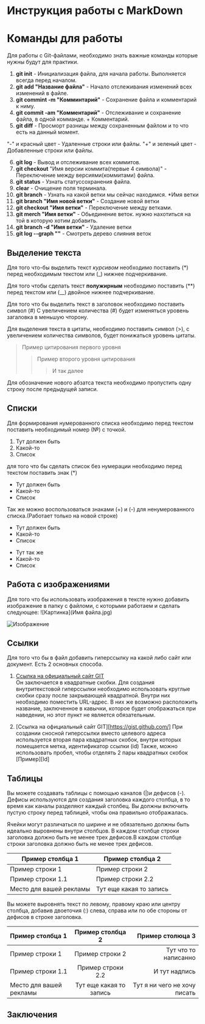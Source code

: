# Инструкция работы с MarkDown

# Команды для работы 

Для работы с Git-файлами, необходимо знать важные команды которые нужны будут для практики.

1. **git init** - Инициализация файла, для начала работы. Выполняется всегда перед началом.
2. **git add "Название файла"** - Начало отслеживания изменений всех изменений в файле.
3. **git commint -m "Комминтарий"** - Сохранение файла и комментарий к ниму.
4. **git commit -am "Комментарий"** - Отслеживание и сохранение файла, в одной комманде. + Комментарий.
5. **git diff** - Просморт разницы между сохраненным файлом и то что есть на данный момент.

"-" и красный цвет - Удаленные строки или файлы.
"+" и зеленый цвет - Добавленные строки или файлы.

6. **git log** - Вывод и отслеживание всех коммитов.
7. **git checkout** "Имя версии коммита(первые 4 символа)" - Переключение между версиями(коммитами) файла.
8. **git status** - Узнать статуссохранения файла.
9. **clear** - Очищение поля терминала. 
10. **git branch** - Узнать на какой ветки мы сейчас находимся. *Имя ветки
11. **git branch "Имя новой ветки"** - Создание новой ветки
12. **git checkout "Имя ветки"** - Переключение между ветками.
13. **git merch "Имя ветки"** - Обьединение веток. нужно нахотиться на той в которую хотим добавить.
14. **git branch -d "Имя ветки"** - Удаление ветки
15. **git log --graph ""** - Смотреть дерево слияния веток

## Выделение текста
Для того что-бы выделить текст *курсивом* необходимо поставить (*) перед необходимым текстом или (_) нижнее подчеркивание.

Для того чтобы сделать текст **полужирным** необходимо поставить (**) перед текстом или (__) двойное нижнее подчеркивание.

Для того что бы выделить текст в заголовок необходимо поставить символ (#) 
C увеличением количества (#) будет изменяться уровень загаловка в меньшую чторону.

Для выделения текста в цитаты, необходимо поставить символ (>), с увеличением количества символов, будет понижаться уровень цитаты.

>Пример цитирования первого уровня
>>Пример второго уровня цитирования
>>> И так далее

Для обозначение нового абзатса текста необходимо пропустить одну строку после предыдущей записи.

## Списки 

Для формирования нумерованного списка необходимо перед текстом поставить необходимый номер (№) с точкой.

1. Тут должен быть 
2. Какой-то
3. Список

для того что бы сделать список без нумерации необходимо перед текстом поставить знак (*)

* Тут должен быть 
* Какой-то
* Список

Так же можно воспользоваться знаками (+) и (-) для ненумерованного списка.(Работает только на новой строке)

+ Тут должен быть   
+ Какой-то 
+ Список

- Тут так же  
- Какой-то
- Список 

## Работа с изображениями 

Для того что бы использовать изображения в тексте нужно добавить изображение в папку с файломи, с которыми работаем и сделать следующее:
![Картинка](Имя файла.jpg)

![Изображение](Dobbie.jpg)


## Ссылки
Для того что бы в файл добавить гиперссылку на какой либо сайт или документ. Есть 2 основных способа. 
1. [Ссылка на официальный сайт GIT](https://gist.github.com/ "можно сделать подсказку")  
Он заключается в квадратные скобки. Для создания внутритекстовой гиперссылки необходимо использовать круглые скобки сразу после закрывающей квадратной. Внутри них необходимо поместить URL-адрес. В них же возможно расположить название, заключенное в кавычки, которое будет отображаться при наведении, но этот пункт не является обязательным.

2. [Ссылка на официальный сайт GIT][https://gist.github.com/]
При создании сносной гиперссылки вместо целевого адреса используется вторая пара квадратных скобок, внутри которых помещается метка, идентификатор ссылки (id)
Также, можно использовать пробел, чтобы отделять 2 пары квадратных скобок [Пример][Id]


## Таблицы

Вы можете создавать таблицы с помощью каналов (|)и дефисов (-). Дефисы используются для создания заголовка каждого столбца, в то время как каналы разделяют каждый столбец. Вы должны включить пустую строку перед таблицей, чтобы она правильно отображалась.

Ячейки могут различаться по ширине и не обязательно должны быть идеально выровнены внутри столбцов. В каждом столбце строки заголовка должно быть не менее трех дефисов.В каждом столбце строки заголовка должно быть не менее трех дефисов.

| Пример столбца 1 | Пример столбца 2  |
|   -----   |    ----- |
|Пример строки 1   | Пример строки 2   |
|Пример строки 1.1 | Пример строки 2.2 |
|   Место для вашей рекламы | Тут еще какая то запись| 

Вы можете выровнять текст по левому, правому краю или центру столбца, добавив двоеточия (:) слева, справа или по обе стороны от дефисов в строке заголовка.

| Пример столбца 1 | Пример столбца 2  | Пример столюца 3
|   :-----   |    :-----: |     -----: |
|Пример строки 1   | Пример строки 2   |    Тут что то написанно    
|Пример строки 1.1 | Пример строки 2.2 |    И тут надпись   
|   Место для вашей рекламы | Тут еще какая то запись| Тут я ни чего не хочу писать



## Заключения 